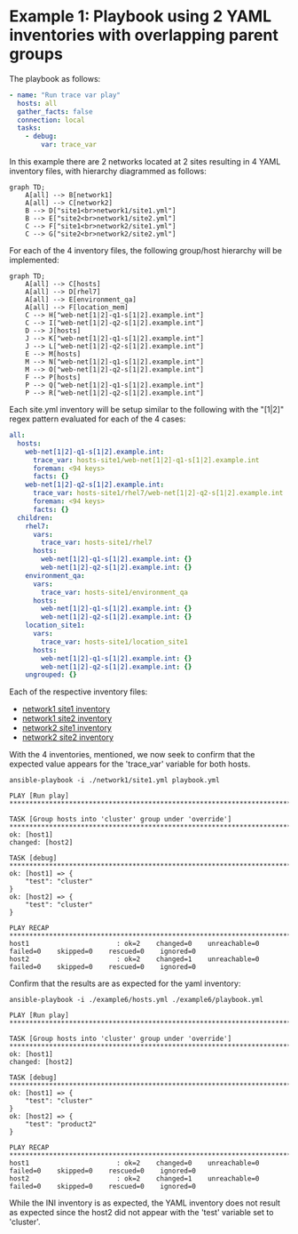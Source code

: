 
# Example 1: Playbook using 2 YAML inventories with overlapping parent groups  

The playbook as follows:

```yaml
- name: "Run trace var play"
  hosts: all
  gather_facts: false
  connection: local
  tasks:
    - debug:
        var: trace_var
```

In this example there are 2 networks located at 2 sites resulting in 4 YAML inventory files, with hierarchy diagrammed as follows:

```mermaid
graph TD;
    A[all] --> B[network1]
    A[all] --> C[network2]
    B --> D["site1<br>network1/site1.yml"]
    B --> E["site2<br>network1/site2.yml"]
    C --> F["site1<br>network2/site1.yml"]
    C --> G["site2<br>network2/site2.yml"]
```


For each of the 4 inventory files, the following group/host hierarchy will be implemented:

```mermaid
graph TD;
    A[all] --> C[hosts]
    A[all] --> D[rhel7]
    A[all] --> E[environment_qa]
    A[all] --> F[location_mem]
    C --> H["web-net[1|2]-q1-s[1|2].example.int"]
    C --> I["web-net[1|2]-q2-s[1|2].example.int"]
    D --> J[hosts]
    J --> K["web-net[1|2]-q1-s[1|2].example.int"]
    J --> L["web-net[1|2]-q2-s[1|2].example.int"]
    E --> M[hosts]
    M --> N["web-net[1|2]-q1-s[1|2].example.int"]
    M --> O["web-net[1|2]-q2-s[1|2].example.int"]
    F --> P[hosts]
    P --> Q["web-net[1|2]-q1-s[1|2].example.int"]
    P --> R["web-net[1|2]-q2-s[1|2].example.int"]
```

Each site.yml inventory will be setup similar to the following with the "[1|2]" regex pattern evaluated for each of the 4 cases:

```yaml
all:
  hosts:
    web-net[1|2]-q1-s[1|2].example.int:
      trace_var: hosts-site1/web-net[1|2]-q1-s[1|2].example.int
      foreman: <94 keys>
      facts: {}
    web-net[1|2]-q2-s[1|2].example.int:
      trace_var: hosts-site1/rhel7/web-net[1|2]-q2-s[1|2].example.int
      foreman: <94 keys>
      facts: {}
  children:
    rhel7:
      vars:
        trace_var: hosts-site1/rhel7
      hosts:
        web-net[1|2]-q1-s[1|2].example.int: {}
        web-net[1|2]-q2-s[1|2].example.int: {}
    environment_qa:
      vars:
        trace_var: hosts-site1/environment_qa
      hosts:
        web-net[1|2]-q1-s[1|2].example.int: {}
        web-net[1|2]-q2-s[1|2].example.int: {}
    location_site1:
      vars:
        trace_var: hosts-site1/location_site1
      hosts:
        web-net[1|2]-q1-s[1|2].example.int: {}
        web-net[1|2]-q2-s[1|2].example.int: {}
    ungrouped: {}

```

Each of the respective inventory files:

* [network1 site1 inventory](./network1/site1.yml)
* [network1 site2 inventory](./network1/site2.yml)
* [network2 site1 inventory](./network2/site1.yml)
* [network2 site2 inventory](./network2/site2.yml)


With the 4 inventories, mentioned, we now seek to confirm that the expected value appears for the 'trace_var' variable for both hosts.

```output
ansible-playbook -i ./network1/site1.yml playbook.yml

PLAY [Run play] **********************************************************************************************************************************************************************************************************************************************************

TASK [Group hosts into 'cluster' group under 'override'] *****************************************************************************************************************************************************************************************************************
ok: [host1]
changed: [host2]

TASK [debug] *************************************************************************************************************************************************************************************************************************************************************
ok: [host1] => {
    "test": "cluster"
}
ok: [host2] => {
    "test": "cluster"
}

PLAY RECAP ***************************************************************************************************************************************************************************************************************************************************************
host1                      : ok=2    changed=0    unreachable=0    failed=0    skipped=0    rescued=0    ignored=0   
host2                      : ok=2    changed=1    unreachable=0    failed=0    skipped=0    rescued=0    ignored=0   
```

Confirm that the results are as expected for the yaml inventory:

```output
ansible-playbook -i ./example6/hosts.yml ./example6/playbook.yml 

PLAY [Run play] **********************************************************************************************************************************************************************************************************************************************************

TASK [Group hosts into 'cluster' group under 'override'] *****************************************************************************************************************************************************************************************************************
ok: [host1]
changed: [host2]

TASK [debug] *************************************************************************************************************************************************************************************************************************************************************
ok: [host1] => {
    "test": "cluster"
}
ok: [host2] => {
    "test": "product2"
}

PLAY RECAP ***************************************************************************************************************************************************************************************************************************************************************
host1                      : ok=2    changed=0    unreachable=0    failed=0    skipped=0    rescued=0    ignored=0   
host2                      : ok=2    changed=1    unreachable=0    failed=0    skipped=0    rescued=0    ignored=0   
```

While the INI inventory is as expected, the YAML inventory does not result as expected since the host2 did not appear with the 'test' variable set to 'cluster'.
